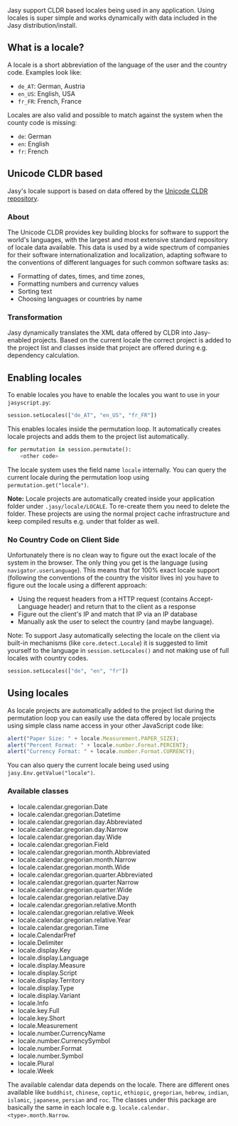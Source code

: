 Jasy support CLDR based locales being used in any application. Using locales is super simple and works dynamically with data included in the Jasy distribution/install.

## What is a locale?

A locale is a short abbreviation of the language of the user and the country code. Examples look like:

- `de_AT`: German, Austria
- `en_US`: English, USA
- `fr_FR`: French, France

Locales are also valid and possible to match against the system when the county code is missing:

- `de`: German
- `en`: English
- `fr`: French

## Unicode CLDR based

Jasy's locale support is based on data offered by the [Unicode CLDR repository](http://cldr.unicode.org).

### About

The Unicode CLDR provides key building blocks for software to support the world's languages, with the largest and most extensive standard repository of locale data available. This data is used by a wide spectrum of companies for their software internationalization and localization, adapting software to the conventions of different languages for such common software tasks as:

* Formatting of dates, times, and time zones, 
* Formatting numbers and currency values
* Sorting text
* Choosing languages or countries by name

### Transformation

Jasy dynamically translates the XML data offered by CLDR into Jasy-enabled projects. Based on the current locale the correct project is added to the project list and classes inside that project are offered during e.g. dependency calculation. 


## Enabling locales

To enable locales you have to enable the locales you want to use in your `jasyscript.py`:

```python
session.setLocales(["de_AT", "en_US", "fr_FR"])
```

This enables locales inside the permutation loop. It automatically creates locale projects and adds them to the project list automatically.

```python
for permutation in session.permutate():
    <other code>
```

The locale system uses the field name `locale` internally. You can query the current locale during the permutation loop using `permutation.get("locale")`.

**Note:** Locale projects are automatically created inside your application folder under `.jasy/locale/LOCALE`. To re-create them you need to delete the folder. These projects are using the normal project cache infrastructure and keep compiled results e.g. under that folder as well.

### No Country Code on Client Side

Unfortunately there is no clean way to figure out the exact locale of the system in the browser. The only thing you get is the language (using `navigator.userLanguage`). This means that for 100% exact locale support (following the conventions of the country the visitor lives in) you have to figure out the locale using a different approach:

* Using the request headers from a HTTP request (contains Accept-Language header) and return that to the client as a response
* Figure out the client's IP and match that IP via an IP database
* Manually ask the user to select the country (and maybe language).

Note: To support Jasy automatically selecting the locale on the client via built-in mechanisms (like `core.detect.Locale`) it is suggested to limit yourself to the language in `session.setLocales()` and not making use of full locales with country codes.

```python
session.setLocales(["de", "en", "fr"])
```

## Using locales

As locale projects are automatically added to the project list during the permutation loop you can easily use the data offered by locale projects using simple class name access in your other JavaScript code like:

```javascript
alert("Paper Size: " + locale.Measurement.PAPER_SIZE);
alert("Percent Format: " + locale.number.Format.PERCENT);
alert("Currency Format: " + locale.number.Format.CURRENCY);
```

You can also query the current locale being used using `jasy.Env.getValue("locale")`.

### Available classes

- locale.calendar.gregorian.Date
- locale.calendar.gregorian.Datetime
- locale.calendar.gregorian.day.Abbreviated
- locale.calendar.gregorian.day.Narrow
- locale.calendar.gregorian.day.Wide
- locale.calendar.gregorian.Field
- locale.calendar.gregorian.month.Abbreviated
- locale.calendar.gregorian.month.Narrow
- locale.calendar.gregorian.month.Wide
- locale.calendar.gregorian.quarter.Abbreviated
- locale.calendar.gregorian.quarter.Narrow
- locale.calendar.gregorian.quarter.Wide
- locale.calendar.gregorian.relative.Day
- locale.calendar.gregorian.relative.Month
- locale.calendar.gregorian.relative.Week
- locale.calendar.gregorian.relative.Year
- locale.calendar.gregorian.Time
- locale.CalendarPref
- locale.Delimiter
- locale.display.Key
- locale.display.Language
- locale.display.Measure
- locale.display.Script
- locale.display.Territory
- locale.display.Type
- locale.display.Variant
- locale.Info
- locale.key.Full
- locale.key.Short
- locale.Measurement
- locale.number.CurrencyName
- locale.number.CurrencySymbol
- locale.number.Format
- locale.number.Symbol
- locale.Plural
- locale.Week

The available calendar data depends on the locale. There are different ones available like `buddhist`, `chinese`, `coptic`, `ethiopic`, `gregorian`, `hebrew`, `indian`, `islamic`, `japanese`, `persian` and `roc`. The classes under this package are basically the same in each locale e.g. `locale.calendar.<type>.month.Narrow`.